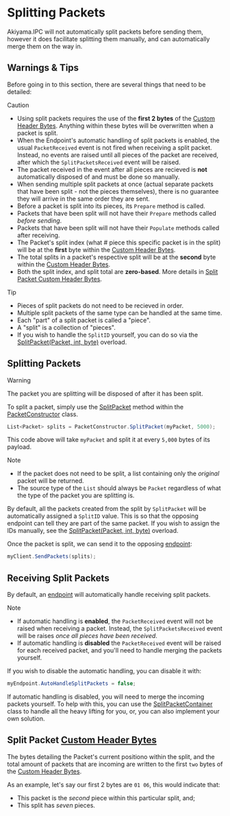 # Splitting Packets

Akiyama.IPC will not automatically split packets before sending them, however it does facilitate splitting them manually, and can automatically merge them on the way in.

## Warnings & Tips

Before going in to this section, there are several things that need to be detailed:

> [!CAUTION]
> * Using split packets requires the use of the **first 2 bytes** of the [Custom Header Bytes](packets-fundamentals.md#custom-header-data). Anything within these bytes will be overwritten when a packet is split.
> * When the Endpoint's automatic handling of split packets is enabled, the usual `PacketReceived` event is not fired when receiving a split packet. Instead, no events are raised until all pieces of the packet are received, after which the `SplitPacketsReceived` event will be raised.
> * The packet received in the event after all pieces are recieved is **not** automatically disposed of and must be done so manually.
> * When sending multiple split packets at once (actual separate packets that have been split - not the pieces themselves), there is no guarantee they will arrive in the same order they are sent.
> * Before a packet is split into its pieces, its `Prepare` method is called.
> * Packets that have been split will not have their `Prepare` methods called *before sending*.
> * Packets that have been split will not have their `Populate` methods called after receiving.
> * The Packet's split index (what # piece this specific packet is in the split) will be at the **first** byte within the [Custom Header Bytes](packets-fundamentals.md#custom-header-data).
> * The total splits in a packet's respective split will be at the **second** byte within the [Custom Header Bytes](packets-fundamentals.md#custom-header-data).
> * Both the split index, and split total are **zero-based**. More details in [Split Packet Custom Header Bytes](#split-packet-custom-header-bytes).

> [!TIP]
> * Pieces of split packets do not need to be recieved in order.
> * Multiple split packets of the same type can be handled at the same time.
> * Each "part" of a split packet is called a "piece".
> * A "split" is a collection of "pieces".
> * If you wish to handle the `SplitID` yourself, you can do so via the [SplitPacket(Packet, int, byte)](~/api/Akiyama.IPC.Shared.Network.PacketConstructor.yml#Akiyama_IPC_Shared_Network_PacketConstructor_SplitPacket_Akiyama_IPC_Shared_Network_Packets_Packet_System_Int32_System_Byte_) overload.

## Splitting Packets

> [!WARNING]
> The packet you are splitting will be disposed of after it has been split.

To split a packet, simply use the [SplitPacket](~/api/Akiyama.IPC.Shared.Network.PacketConstructor.yml#Akiyama_IPC_Shared_Network_PacketConstructor_SplitPacket_Akiyama_IPC_Shared_Network_Packets_Packet_System_Int32_) method within the [PacketConstructor](~/api/Akiyama.IPC.Shared.Network.PacketConstructor.yml) class.

```csharp
List<Packet> splits = PacketConstructor.SplitPacket(myPacket, 5000);
```
This code above will take `myPacket` and split it at every `5,000` bytes of its payload.

> [!NOTE]
> * If the packet does not need to be split, a list containing only the *original* packet will be returned.
> * The source type of the `List` should always be `Packet` regardless of what the type of the packet you are splitting is.

By default, all the packets created from the split by `SplitPacket` will be automatically assigned a `SplitID` value. This is so that the opposing endpoint can tell they are part of the same packet. If you wish to assign the IDs manually, see the [SplitPacket(Packet, int, byte)](~/api/Akiyama.IPC.Shared.Network.PacketConstructor.yml#Akiyama_IPC_Shared_Network_PacketConstructor_SplitPacket_Akiyama_IPC_Shared_Network_Packets_Packet_System_Int32_System_Byte_) overload.

Once the packet is split, we can send it to the opposing [endpoint](~/api/Akiyama.IPC.Shared.Network.IPCEndpoint.yml):
```csharp
myClient.SendPackets(splits);
```

## Receiving Split Packets

By default, an [endpoint](~/api/Akiyama.IPC.Shared.Network.IPCEndpoint.yml) will automatically handle receiving split packets. 

> [!NOTE]
> * If automatic handling is **enabled**, the `PacketReceived` event will not be raised when receiving a packet. Instead, the `SplitPacketsReceived` event will be raises *once all pieces have been received*.
> * If automatic handling is **disabled** the `PacketReceived` event will be raised for each received packet, and you'll need to handle merging the packets yourself.

If you wish to disable the automatic handling, you can disable it with:
```csharp
myEndpoint.AutoHandleSplitPackets = false;
```

If automatic handling is disabled, you will need to merge the incoming packets yourself. To help with this, you can use the [SplitPacketContainer](~/api/Akiyama.IPC.Shared.Helpers.SplitPacketContainer.yml) class to handle all the heavy lifting for you, or, you can also implement your own solution.

## Split Packet [Custom Header Bytes](packets-fundamentals.md#custom-header-data)

The bytes detailing the Packet's current positiono within the split, and the total amount of packets that are incoming are written to the first `two` bytes of the [Custom Header Bytes](packets-fundamentals.md#custom-header-data).

As an example, let's say our first 2 bytes are `01 06`, this would indicate that:
* This packet is the *second* piece within this particular split, and;
* This split has *seven* pieces.